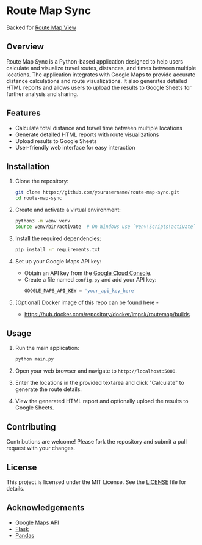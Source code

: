 # Route Map Sync 
Backed for [Route Map View](https://github.com/prasanthsasikumar/RouteMapView)

## Overview
Route Map Sync is a Python-based application designed to help users calculate and visualize travel routes, distances, and times between multiple locations. The application integrates with Google Maps to provide accurate distance calculations and route visualizations. It also generates detailed HTML reports and allows users to upload the results to Google Sheets for further analysis and sharing.

## Features
- Calculate total distance and travel time between multiple locations
- Generate detailed HTML reports with route visualizations
- Upload results to Google Sheets
- User-friendly web interface for easy interaction

## Installation
1. Clone the repository:
    ```sh
    git clone https://github.com/yourusername/route-map-sync.git
    cd route-map-sync
    ```

2. Create and activate a virtual environment:
    ```sh
    python3 -m venv venv
    source venv/bin/activate  # On Windows use `venv\Scripts\activate`
    ```

3. Install the required dependencies:
    ```sh
    pip install -r requirements.txt
    ```

4. Set up your Google Maps API key:
    - Obtain an API key from the [Google Cloud Console](https://console.cloud.google.com/).
    - Create a file named `config.py` and add your API key:
        ```python
        GOOGLE_MAPS_API_KEY = 'your_api_key_here'
        ```
5. [Optional] Docker image of this repo can be found here - 
    - https://hub.docker.com/repository/docker/impsk/routemap/builds


## Usage
1. Run the main application:
    ```sh
    python main.py
    ```

2. Open your web browser and navigate to `http://localhost:5000`.

3. Enter the locations in the provided textarea and click "Calculate" to generate the route details.

4. View the generated HTML report and optionally upload the results to Google Sheets.

## Contributing
Contributions are welcome! Please fork the repository and submit a pull request with your changes.

## License
This project is licensed under the MIT License. See the [LICENSE](http://_vscodecontentref_/14) file for details.

## Acknowledgements
- [Google Maps API](https://developers.google.com/maps/documentation)
- [Flask](https://flask.palletsprojects.com/)
- [Pandas](https://pandas.pydata.org/)
